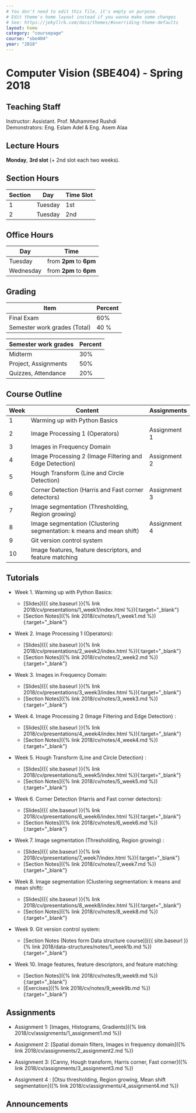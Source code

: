 ```yaml
---
# You don't need to edit this file, it's empty on purpose.
# Edit theme's home layout instead if you wanna make some changes
# See: https://jekyllrb.com/docs/themes/#overriding-theme-defaults
layout: home
category: "coursepage"
course: "sbe404"
year: "2018"
---
```

# Computer Vision \(SBE404\) - Spring 2018

## Teaching Staff

Instructor: Assistant. Prof. Muhammed Rushdi  
Demonstrators:  Eng. Eslam Adel & Eng. Asem Alaa  

## Lecture Hours

**Monday**, **3rd slot** (+ 2nd slot each two weeks).

## Section Hours

| Section | Day | Time Slot |
|---------|-----|-----------|
|   1     | Tuesday | 1st |
|   2     | Tuesday | 2nd |

## Office Hours

| Day | Time |
|-----|-----------|
| Tuesday | from **2pm** to **6pm** |
| Wednesday | from **2pm** to **6pm** |

## Grading

| Item | Percent  |
|-----|-----------|
| Final Exam | 60%  |
| Semester work grades (Total) | 40 % |

| Semester work grades |Percent |
|--------------|------------|
| Midterm | 30% |
| Project, Assignments | 50% |
| Quizzes, Attendance| 20% |



## Course Outline

| Week | Content |  Assignments
|------|-----------------|-----|
|   1  | Warming up with Python Basics |
|   2  | Image Processing 1 (Operators)            | Assignment 1| 
|   3  | Images in Frequency Domain    |
|   4  | Image Processing 2 (Image Filtering and Edge Detection) |  Assignment 2|
|   5  | Hough Transform (Line and Circle Detection) |  
|   6  | Corner Detection (Harris and Fast corner detectors) |  Assignment 3
|   7  | Image segmentation (Thresholding, Region growing) |  
|   8  | Image segmentation (Clustering segmentation: k means and mean shift) |  Assignment 4
|   9  | Git version control system |  
|   10 |  Image features, feature descriptors, and feature matching  | 






## Tutorials

* Week 1. Warming up with Python Basics:
    * [Slides]({{ site.baseurl }}{% link 2018/cv/presentations/1_week1/index.html %}){:target="_blank"}
    * [Section Notes]({% link 2018/cv/notes/1_week1.md %}){:target="_blank"}


* Week 2. Image Processing 1 (Operators):
    * [Slides]({{ site.baseurl }}{% link 2018/cv/presentations/2_week2/index.html %}){:target="_blank"}
    * [Section Notes]({% link 2018/cv/notes/2_week2.md %}){:target="_blank"}

* Week 3. Images in Frequency Domain:
    * [Slides]({{ site.baseurl }}{% link 2018/cv/presentations/3_week3/index.html %}){:target="_blank"}
    * [Section Notes]({% link 2018/cv/notes/3_week3.md %}){:target="_blank"}

* Week 4. Image Processing 2 (Image Filtering and Edge Detection) :
    * [Slides]({{ site.baseurl }}{% link 2018/cv/presentations/4_week4/index.html %}){:target="_blank"}
    * [Section Notes]({% link 2018/cv/notes/4_week4.md %}){:target="_blank"}

* Week 5. Hough Transform (Line and Circle Detection) :
    * [Slides]({{ site.baseurl }}{% link 2018/cv/presentations/5_week5/index.html %}){:target="_blank"}
    * [Section Notes]({% link 2018/cv/notes/5_week5.md %}){:target="_blank"}

* Week 6. Corner Detection (Harris and Fast corner detectors):
    * [Slides]({{ site.baseurl }}{% link 2018/cv/presentations/6_week6/index.html %}){:target="_blank"}
    * [Section Notes]({% link 2018/cv/notes/6_week6.md %}){:target="_blank"}

* Week 7. Image segmentation (Thresholding, Region growing) :
    * [Slides]({{ site.baseurl }}{% link 2018/cv/presentations/7_week7/index.html %}){:target="_blank"}
    * [Section Notes]({% link 2018/cv/notes/7_week7.md %}){:target="_blank"}

* Week 8. Image segmentation (Clustering segmentation: k means and mean shift):
    * [Slides]({{ site.baseurl }}{% link 2018/cv/presentations/8_week8/index.html %}){:target="_blank"}
    * [Section Notes]({% link 2018/cv/notes/8_week8.md %}){:target="_blank"}

* Week 9. Git version control system:
    * [Section Notes (Notes form Data structure course)]({{ site.baseurl }}{% link 2018/data-structures/notes/1_week1b.md %}){:target="_blank"}

* Week 10. Image features, feature descriptors, and feature matching:
    * [Section Notes]({% link 2018/cv/notes/9_week9.md %}){:target="_blank"}
    * [Exercises]({% link 2018/cv/notes/9_week9b.md %}){:target="_blank"}

## Assignments
* Assignment 1: [Images, Histograms, Gradients]({% link 2018/cv/assignments/1_assignment1.md %})

* Assignment 2: [Spatial domain filters, Images in frequency domain]({% link 2018/cv/assignments/2_assignment2.md %})

* Assignment 3: [Canny, Hough transform, Harris corner, Fast corner]({% link 2018/cv/assignments/3_assignment3.md %})

* Assignment 4 : [Otsu thresholding, Region growing, Mean shift segmentation]({% link 2018/cv/assignments/4_assignment4.md %})

## Announcements
